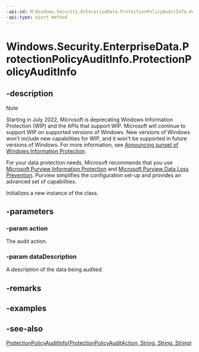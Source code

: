 ```yaml
---
-api-id: M:Windows.Security.EnterpriseData.ProtectionPolicyAuditInfo.#ctor(Windows.Security.EnterpriseData.ProtectionPolicyAuditAction,System.String)
-api-type: winrt method
---
```


<!-- Method syntax
public ProtectionPolicyAuditInfo(Windows.Security.EnterpriseData.ProtectionPolicyAuditAction action, System.String dataDescription)
-->

# Windows.Security.EnterpriseData.ProtectionPolicyAuditInfo.ProtectionPolicyAuditInfo

## -description

> [!NOTE]
> Starting in July 2022, Microsoft is deprecating Windows Information Protection (WIP) and the APIs that support WIP. Microsoft will continue to support WIP on supported versions of Windows. New versions of Windows won't include new capabilities for WIP, and it won't be supported in future versions of Windows. For more information, see [Announcing sunset of Windows Information Protection](https://techcommunity.microsoft.com/t5/windows-it-pro-blog/announcing-the-sunset-of-windows-information-protection-wip/ba-p/3579282).
>
> For your data protection needs, Microsoft recommends that you use [Microsoft Purview Information Protection](/microsoft-365/compliance/information-protection) and [Microsoft Purview Data Loss Prevention](/microsoft-365/compliance/dlp-learn-about-dlp). Purview simplifies the configuration set-up and provides an advanced set of capabilities.

Initializes a new instance of the class.

## -parameters

### -param action

The audit action.

### -param dataDescription

A description of the data being audited.

## -remarks

## -examples

## -see-also

[ProtectionPolicyAuditInfo(ProtectionPolicyAuditAction, String, String, String)](protectionpolicyauditinfo_protectionpolicyauditinfo_1900538244.md)
